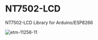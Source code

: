 # NT7502-LCD

NT7502-LCD Library for Arduino/ESP8266


![etm-11256-11](https://cloud.githubusercontent.com/assets/6020549/23607358/016b7cce-02a8-11e7-8913-614b613fb756.JPG)

